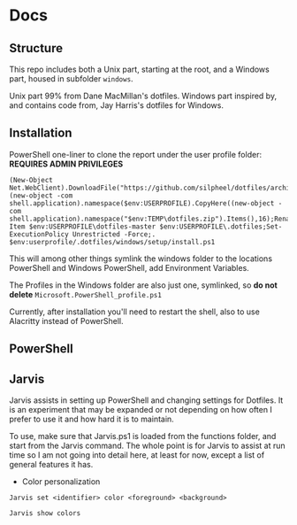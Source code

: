 # Docs

## Structure

This repo includes both a Unix part, starting at the root, and a Windows part, housed in subfolder `windows`.

Unix part 99% from Dane MacMillan's dotfiles.
Windows part inspired by, and contains code from, Jay Harris's dotfiles for Windows.

## Installation

PowerShell one-liner to clone the report under the user profile folder:
**REQUIRES ADMIN PRIVILEGES**
```posh
(New-Object Net.WebClient).DownloadFile("https://github.com/silpheel/dotfiles/archive/master.zip","$env:TEMP\dotfiles.zip");(new-object -com shell.application).namespace($env:USERPROFILE).CopyHere((new-object -com shell.application).namespace("$env:TEMP\dotfiles.zip").Items(),16);Rename-Item $env:USERPROFILE\dotfiles-master $env:USERPROFILE\.dotfiles;Set-ExecutionPolicy Unrestricted -Force;. $env:userprofile/.dotfiles/windows/setup/install.ps1
```

This will among other things symlink the windows folder to the locations PowerShell and Windows PowerShell, add Environment Variables.

The Profiles in the Windows folder are also just one, symlinked, so **do not delete** `Microsoft.PowerShell_profile.ps1`

Currently, after installation you'll need to restart the shell, also to use Alacritty instead of PowerShell.

## PowerShell



## Jarvis

Jarvis assists in setting up PowerShell and changing settings for Dotfiles. It is an experiment that may be expanded or not depending on how often I prefer to use it and how hard it is to maintain.

To use, make sure that Jarvis.ps1 is loaded from the functions folder, and start from the Jarvis command. The whole point is for Jarvis to assist at run time so I am not going into detail here, at least for now, except a list of general features it has.

- Color personalization  
```posh
Jarvis set <identifier> color <foreground> <background>

Jarvis show colors
```

